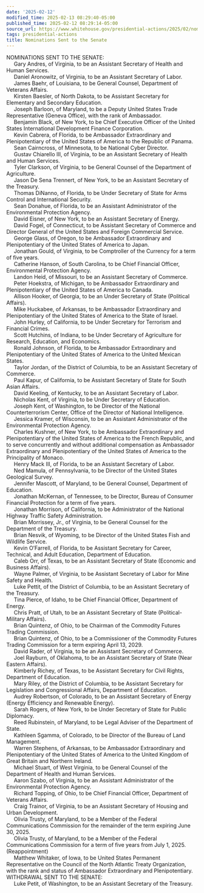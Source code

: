 ```yaml
---
date: '2025-02-12'
modified_time: 2025-02-13 08:29:40-05:00
published_time: 2025-02-12 08:29:14-05:00
source_url: https://www.whitehouse.gov/presidential-actions/2025/02/nominations-sent-to-the-senate/
tags: presidential-actions
title: Nominations Sent to the Senate
---
```

 
NOMINATIONS SENT TO THE SENATE:  
     Gary Andres, of Virginia, to be an Assistant Secretary of Health
and Human Services.  
     Daniel Aronowitz, of Virginia, to be an Assistant Secretary of
Labor.  
     James Baehr, of Louisiana, to be General Counsel, Department of
Veterans Affairs.  
     Kirsten Baesler, of North Dakota, to be Assistant Secretary for
Elementary and Secondary Education.  
     Joseph Barloon, of Maryland, to be a Deputy United States Trade
Representative (Geneva Office), with the rank of Ambassador.  
     Benjamin Black, of New York, to be Chief Executive Officer of the
United States International Development Finance Corporation.  
     Kevin Cabrera, of Florida, to be Ambassador Extraordinary and
Plenipotentiary of the United States of America to the Republic of
Panama.  
     Sean Cairncross, of Minnesota, to be National Cyber Director.  
     Gustav Chiarello III, of Virginia, to be an Assistant Secretary of
Health and Human Services.  
     Tyler Clarkson, of Virginia, to be General Counsel of the
Department of Agriculture.  
     Jason De Sena Trennert, of New York, to be an Assistant Secretary
of the Treasury.  
     Thomas DiNanno, of Florida, to be Under Secretary of State for Arms
Control and International Security.  
     Sean Donahue, of Florida, to be an Assistant Administrator of the
Environmental Protection Agency.  
     David Eisner, of New York, to be an Assistant Secretary of
Energy.  
     David Fogel, of Connecticut, to be Assistant Secretary of Commerce
and Director General of the United States and Foreign Commercial
Service.  
     George Glass, of Oregon, to be Ambassador Extraordinary and
Plenipotentiary of the United States of America to Japan.  
     Jonathan Gould, of Virginia, to be Comptroller of the Currency for
a term of five years.  
     Catherine Hanson, of South Carolina, to be Chief Financial Officer,
Environmental Protection Agency.  
     Landon Heid, of Missouri, to be an Assistant Secretary of
Commerce.  
     Peter Hoekstra, of Michigan, to be Ambassador Extraordinary and
Plenipotentiary of the United States of America to Canada.  
     Allison Hooker, of Georgia, to be an Under Secretary of State
(Political Affairs).  
     Mike Huckabee, of Arkansas, to be Ambassador Extraordinary and
Plenipotentiary of the United States of America to the State of
Israel.  
     John Hurley, of California, to be Under Secretary for Terrorism and
Financial Crimes.  
     Scott Hutchins, of Indiana, to be Under Secretary of Agriculture
for Research, Education, and Economics.  
     Ronald Johnson, of Florida, to be Ambassador Extraordinary and
Plenipotentiary of the United States of America to the United Mexican
States.  
     Taylor Jordan, of the District of Columbia, to be an Assistant
Secretary of Commerce.  
     Paul Kapur, of California, to be Assistant Secretary of State for
South Asian Affairs.  
     David Keeling, of Kentucky, to be an Assistant Secretary of
Labor.  
     Nicholas Kent, of Virginia, to be Under Secretary of Education.  
     Joseph Kent, of Washington, to be Director of the National
Counterterrorism Center, Office of the Director of National
Intelligence.  
     Jessica Kramer, of Wisconsin, to be an Assistant Administrator of
the Environmental Protection Agency.  
     Charles Kushner, of New York, to be Ambassador Extraordinary and
Plenipotentiary of the United States of America to the French Republic,
and to serve concurrently and without additional compensation as
Ambassador Extraordinary and Plenipotentiary of the United States of
America to the Principality of Monaco.  
     Henry Mack III, of Florida, to be an Assistant Secretary of
Labor.  
     Ned Mamula, of Pennsylvania, to be Director of the United States
Geological Survey.  
     Jennifer Mascott, of Maryland, to be General Counsel, Department of
Education.  
     Jonathan McKernan, of Tennessee, to be Director, Bureau of Consumer
Financial Protection for a term of five years.  
     Jonathan Morrison, of California, to be Administrator of the
National Highway Traffic Safety Administration.  
     Brian Morrissey, Jr., of Virginia, to be General Counsel for the
Department of the Treasury.  
     Brian Nesvik, of Wyoming, to be Director of the United States Fish
and Wildlife Service.  
     Kevin O’Farrell, of Florida, to be Assistant Secretary for Career,
Technical, and Adult Education, Department of Education.  
     Caleb Orr, of Texas, to be an Assistant Secretary of State
(Economic and Business Affairs).  
     Wayne Palmer, of Virginia, to be Assistant Secretary of Labor for
Mine Safety and Health.  
     Luke Pettit, of the District of Columbia, to be an Assistant
Secretary of the Treasury.  
     Tina Pierce, of Idaho, to be Chief Financial Officer, Department of
Energy.  
     Chris Pratt, of Utah, to be an Assistant Secretary of State
(Political-Military Affairs).  
     Brian Quintenz, of Ohio, to be Chairman of the Commodity Futures
Trading Commission.  
     Brian Quintenz, of Ohio, to be a Commissioner of the Commodity
Futures Trading Commission for a term expiring April 13, 2029.  
     David Rader, of Virginia, to be an Assistant Secretary of
Commerce.  
     Joel Rayburn, of Oklahoma, to be an Assistant Secretary of State
(Near Eastern Affairs).  
     Kimberly Richey, of Texas, to be Assistant Secretary for Civil
Rights, Department of Education.  
     Mary Riley, of the District of Columbia, to be Assistant Secretary
for Legislation and Congressional Affairs, Department of Education.  
     Audrey Robertson, of Colorado, to be an Assistant Secretary of
Energy (Energy Efficiency and Renewable Energy).  
     Sarah Rogers, of New York, to be Under Secretary of State for
Public Diplomacy.  
     Reed Rubinstein, of Maryland, to be Legal Adviser of the Department
of State.  
     Kathleen Sgamma, of Colorado, to be Director of the Bureau of Land
Management.  
     Warren Stephens, of Arkansas, to be Ambassador Extraordinary and
Plenipotentiary of the United States of America to the United Kingdom of
Great Britain and Northern Ireland.  
     Michael Stuart, of West Virginia, to be General Counsel of the
Department of Health and Human Services.  
     Aaron Szabo, of Virginia, to be an Assistant Administrator of the
Environmental Protection Agency.  
     Richard Topping, of Ohio, to be Chief Financial Officer, Department
of Veterans Affairs.  
     Craig Trainor, of Virginia, to be an Assistant Secretary of Housing
and Urban Development.  
     Olivia Trusty, of Maryland, to be a Member of the Federal
Communications Commission for the remainder of the term expiring June
30, 2025.  
     Olivia Trusty, of Maryland, to be a Member of the Federal
Communications Commission for a term of five years from July 1, 2025. 
(Reappointment)  
     Matthew Whitaker, of Iowa, to be United States Permanent
Representative on the Council of the North Atlantic Treaty Organization,
with the rank and status of Ambassador Extraordinary and
Plenipotentiary.  
WITHDRAWAL SENT TO THE SENATE:  
     Luke Petit, of Washington, to be an Assistant Secretary of the
Treasury.
